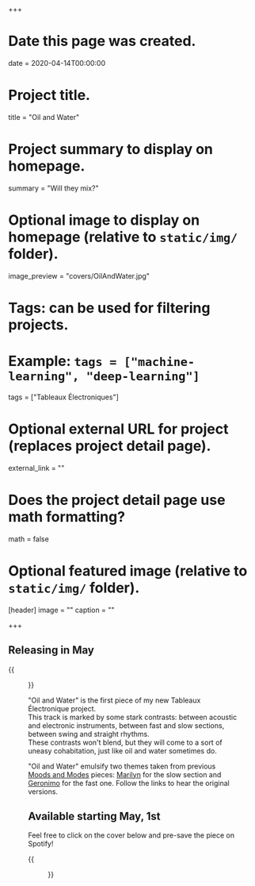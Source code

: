 +++
# Date this page was created.
date = 2020-04-14T00:00:00

# Project title.
title = "Oil and Water"

# Project summary to display on homepage.
summary = "Will they mix?"

# Optional image to display on homepage (relative to `static/img/` folder).
image_preview = "covers/OilAndWater.jpg"

# Tags: can be used for filtering projects.
# Example: `tags = ["machine-learning", "deep-learning"]`
tags = ["Tableaux Électroniques"]

# Optional external URL for project (replaces project detail page).
external_link = ""

# Does the project detail page use math formatting?
math = false

# Optional featured image (relative to `static/img/` folder).
[header]
image = ""
caption = ""

+++

## Releasing in May

{{<figure src="/img/covers/OilAndWater.jpg" width="320" link="https://distrokid.com/hyperfollow/skeeboo/oil-and-water" target="_blank">}}

"Oil and Water" is the first piece of my new Tableaux Électronique project.</br>
This track is marked by some stark contrasts: between acoustic and electronic instruments, between fast and slow sections, between swing and straight rhythms.</br>
These contrasts won't blend, but they will come to a sort of uneasy cohabitation, just like oil and water sometimes do.

"Oil and Water" emulsify two themes taken from previous [Moods and Modes](/post/moods_and_modes) pieces: [Marilyn](/music/marilyn) for the slow section and [Geronimo](/music/geronimo) for the fast one. Follow the links to hear the original versions.

## Available starting May, 1st

Feel free to click on the cover below and pre-save the piece on Spotify!

{{<figure src="/img/covers/OilAndWater.jpg" width="320" link="https://distrokid.com/hyperfollow/skeeboo/oil-and-water" target="_blank">}}
